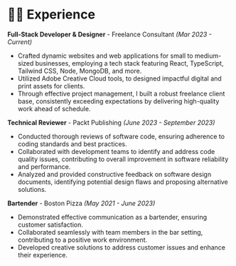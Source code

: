 # 👨‍💻 Experience

**Full-Stack Developer & Designer** - Freelance Consultant <em>(Mar 2023 - Current)</em>

- Crafted dynamic websites and web applications for small to medium-sized businesses, employing a tech
  stack featuring React, TypeScript, Tailwind CSS, Node, MongoDB, and more.
- Utilized Adobe Creative Cloud tools, to designed impactful digital and print assets for clients.
- Through effective project management, I built a robust freelance client base, consistently exceeding
  expectations by delivering high-quality work ahead of schedule.

**Technical Reviewer** - Packt Publishing <em>(June 2023 - September 2023)</em>

- Conducted thorough reviews of software code, ensuring adherence to coding standards and best practices.
- Collaborated with development teams to identify and address code quality issues, contributing to overall improvement in software reliability and performance.
- Analyzed and provided constructive feedback on software design documents, identifying potential design flaws and proposing alternative solutions.

**Bartender** - Boston Pizza <em>(May 2021 - June 2023)</em>

- Demonstrated effective communication as a bartender, ensuring customer satisfaction.
- Collaborated seamlessly with team members in the bar setting, contributing to a positive work
  environment.
- Developed creative solutions to address customer issues and enhance their experience.
